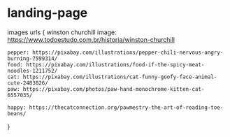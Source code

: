 # landing-page

images urls {
    winston churchill image: https://www.todoestudo.com.br/historia/winston-churchill
    
    pepper: https://pixabay.com/illustrations/pepper-chili-nervous-angry-burning-7599314/
    food: https://pixabay.com/illustrations/food-if-the-spicy-meat-noodles-1211752/
    cat: https://pixabay.com/illustrations/cat-funny-goofy-face-animal-cute-2483826/
    paw: https://pixabay.com/photos/paw-hand-monochrome-kitten-cat-6557035/

    happy: https://thecatconnection.org/pawmestry-the-art-of-reading-toe-beans/
}

